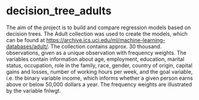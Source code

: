 # decision_tree_adults
The aim of the project is to build and compare regression models based on decision trees. The Adult collection was used to create the models, which can be found at https://archive.ics.uci.edu/ml/machine-learning-databases/adult/. The collection contains approx. 30 thousand. observations, given as a unique observation with frequency weights. The variables contain information about age, employment, education, marital status, occupation, role in the family, race, gender, country of origin, capital gains and losses, number of working hours per week, and the goal variable, i.e. the binary variable income, which informs whether a given person earns above or below 50,000 dollars a year. The frequency weights are illustrated by the variable fnlwgt.
